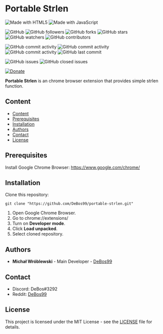 # Portable Strlen

![Made with HTML5](https://img.shields.io/badge/made%20with-html5-0.svg?color=cc2020&labelColor=ff3030&logo=html5&style=for-the-badge)
![Made with JavaScript](https://img.shields.io/badge/made%20with-javascript-0.svg?color=cc2020&labelColor=ff3030&logo=javascript&style=for-the-badge)

![GitHub](https://img.shields.io/github/license/DeBos99/portable-strlen.svg?color=2020cc&labelColor=5050ff&style=for-the-badge)
![GitHub followers](https://img.shields.io/github/followers/DeBos99.svg?color=2020cc&labelColor=5050ff&style=for-the-badge)
![GitHub forks](https://img.shields.io/github/forks/DeBos99/portable-strlen.svg?color=2020cc&labelColor=5050ff&style=for-the-badge)
![GitHub stars](https://img.shields.io/github/stars/DeBos99/portable-strlen.svg?color=2020cc&labelColor=5050ff&style=for-the-badge)
![GitHub watchers](https://img.shields.io/github/watchers/DeBos99/portable-strlen.svg?color=2020cc&labelColor=5050ff&style=for-the-badge)
![GitHub contributors](https://img.shields.io/github/contributors/DeBos99/portable-strlen.svg?color=2020cc&labelColor=5050ff&style=for-the-badge)

![GitHub commit activity](https://img.shields.io/github/commit-activity/w/DeBos99/portable-strlen.svg?color=ffaa00&labelColor=ffaa30&style=for-the-badge)
![GitHub commit activity](https://img.shields.io/github/commit-activity/m/DeBos99/portable-strlen.svg?color=ffaa00&labelColor=ffaa30&style=for-the-badge)
![GitHub commit activity](https://img.shields.io/github/commit-activity/y/DeBos99/portable-strlen.svg?color=ffaa00&labelColor=ffaa30&style=for-the-badge)
![GitHub last commit](https://img.shields.io/github/last-commit/DeBos99/portable-strlen.svg?color=ffaa00&labelColor=ffaa30&style=for-the-badge)

![GitHub issues](https://img.shields.io/github/issues-raw/DeBos99/portable-strlen.svg?color=cc2020&labelColor=ff3030&style=for-the-badge)
![GitHub closed issues](https://img.shields.io/github/issues-closed-raw/DeBos99/portable-strlen.svg?color=10aa10&labelColor=30ff30&style=for-the-badge)

[![Donate](https://www.paypalobjects.com/en_US/i/btn/btn_donateCC_LG.gif)](https://www.paypal.com/cgi-bin/webscr?cmd=_s-xclick&hosted_button_id=NH8JV53DSVDMY)

**Portable Strlen** is an chrome browser extension that provides simple strlen function.

## Content

- [Content](#content)
- [Prerequisites](#prerequisites)
- [Installation](#installation)
- [Authors](#authors)
- [Contact](#contact)
- [License](#license)

## Prerequisites

Install Google Chrome Browser: https://www.google.com/chrome/

## Installation

Clone this repository:

`git clone "https://github.com/DeBos99/portable-strlen.git"`

1. Open Google Chrome Browser.
2. Go to chrome://extensions/
3. Turn on **Developer mode**.
4. Click **Load unpacked**.
5. Select cloned repository.

## Authors

* **Michał Wróblewski** - Main Developer - [DeBos99](https://github.com/DeBos99)

## Contact

* Discord: DeBos#3292
* Reddit: [DeBos99](https://www.reddit.com/user/DeBos99)

## License

This project is licensed under the MIT License - see the [LICENSE](LICENSE) file for details.
